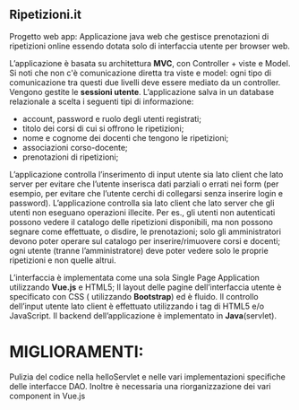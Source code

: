 ## Ripetizioni.it 
Progetto web app:
Applicazione java web che gestisce prenotazioni di ripetizioni online essendo dotata solo di interfaccia utente per browser web.

L’applicazione è basata su architettura **MVC**, con Controller + viste e Model. Si noti che non c'è comunicazione diretta tra viste e model: ogni tipo di comunicazione tra questi due livelli deve essere mediato da un controller.
Vengono gestite le **sessioni utente**.
L’applicazione salva in un database relazionale a scelta i seguenti tipi di informazione:
 - account, password e ruolo degli utenti registrati;
 - titolo dei corsi di cui si offrono le ripetizioni;
 - nome e cognome dei docenti che tengono le ripetizioni;
 - associazioni corso-docente;
 - prenotazioni di ripetizioni;

L’applicazione controlla l’inserimento di input utente sia lato client che lato server per evitare che l’utente inserisca dati parziali o errati nei form (per esempio, per evitare che l’utente cerchi di collegarsi senza inserire login e password).
L’applicazione controlla sia lato client che lato server che gli utenti non eseguano operazioni illecite. Per es., gli utenti non autenticati possono vedere il catalogo delle ripetizioni disponibili, ma non possono segnare come effettuate, o disdire, le prenotazioni; solo gli amministratori devono poter operare sul catalogo per inserire/rimuovere corsi e docenti; ogni utente (tranne l’amministratore) deve poter vedere solo le proprie ripetizioni e non quelle altrui.


L’interfaccia è implementata come una sola Single Page Application utilizzando **Vue.js** e HTML5; Il layout delle pagine dell’interfaccia utente è specificato con CSS ( utilizzando **Bootstrap**) ed è fluido.
Il controllo dell’input utente lato client è effettuato utilizzando i tag di HTML5 e/o JavaScript.
Il backend dell’applicazione è implementato in **Java**(servlet).

# MIGLIORAMENTI:
Pulizia del codice nella helloServlet e nelle vari implementazioni specifiche delle interfacce DAO.
Inoltre è necessaria una riorganizzazione dei vari component in Vue.js
